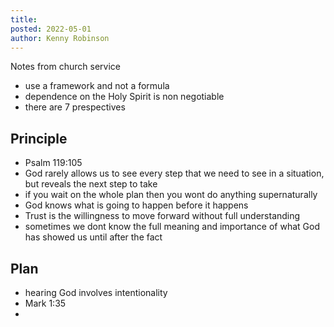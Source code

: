 ```yaml
---
title: 
posted: 2022-05-01
author: Kenny Robinson
--- 
```


Notes from church service

* use a framework and not a formula
* dependence on the Holy Spirit is non negotiable 
* there are 7 prespectives

## Principle 

* Psalm 119:105
* God rarely allows us to see every step that we need to see in a situation, but reveals the next step to take
* if you wait on the whole plan then you wont do anything supernaturally 
* God knows what is going to happen before it happens 
* Trust is the willingness to move forward without full understanding 
* sometimes we dont know the full meaning and importance of what God has showed us until after the fact

## Plan

* hearing God involves intentionality 
* Mark 1:35
* 
